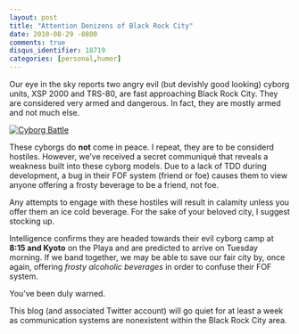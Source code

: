 ```yaml
---
layout: post
title: "Attention Denizens of Black Rock City"
date: 2010-08-29 -0800
comments: true
disqus_identifier: 18719
categories: [personal,humor]
---
```

Our eye in the sky reports two angry evil (but devishly good looking)
cyborg units, XSP 2000 and TRS-80, are fast approaching Black Rock City.
They are considered very armed and dangerous. In fact, they are mostly
armed and not much else.

[![Cyborg
Battle](http://haacked.com/images/haacked_com/WindowsLiveWriter/AttentionDenizensofBlackRockCity_FF91/IMGP4360_thumb_1.jpg "Cyborg Battle")](http://haacked.com/images/haacked_com/WindowsLiveWriter/AttentionDenizensofBlackRockCity_FF91/IMGP4360_1.jpg)

These cyborgs do **not** come in peace. I repeat, they are to be
considerd hostiles. However, we’ve received a secret communiqué that
reveals a weakness built into these cyborg models. Due to a lack of TDD
during development, a bug in their FOF system (friend or foe) causes
them to view anyone offering a frosty beverage to be a friend, not foe.

Any attempts to engage with these hostiles will result in calamity
unless you offer them an ice cold beverage. For the sake of your beloved
city, I suggest stocking up.

Intelligence confirms they are headed towards their evil cyborg camp at
**8:15 and Kyoto** on the Playa and are predicted to arrive on Tuesday
morning. If we band together, we may be able to save our fair city by,
once again, offering *frosty alcoholic beverages* in order to confuse
their FOF system.

You’ve been duly warned.

This blog (and associated Twitter account) will go quiet for at least a
week as communication systems are nonexistent within the Black Rock City
area.

